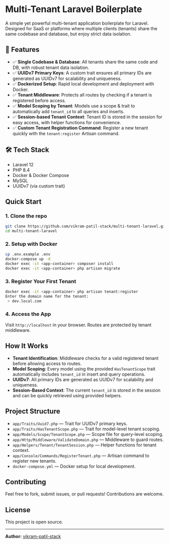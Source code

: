# Multi-Tenant Laravel Boilerplate

A simple yet powerful multi-tenant application boilerplate for Laravel. Designed for SaaS or platforms where multiple clients (tenants) share the same codebase and database, but enjoy strict data isolation.

## 🚀 Features

- ✅ **Single Codebase & Database**: All tenants share the same code and DB, with robust tenant data isolation.
- ✅ **UUIDv7 Primary Keys**: A custom trait ensures all primary IDs are generated as UUIDv7 for scalability and uniqueness.
- ✅ **Dockerized Setup**: Rapid local development and deployment with Docker.
- ✅ **Tenant Middleware**: Protects all routes by checking if a tenant is registered before access.
- ✅ **Model Scoping by Tenant**: Models use a scope & trait to automatically add `tenant_id` to all queries and inserts.
- ✅ **Session-based Tenant Context**: Tenant ID is stored in the session for easy access, with helper functions for convenience.
- ✅ **Custom Tenant Registration Command**: Register a new tenant quickly with the `tenant:register` Artisan command.

## 🛠️ Tech Stack

- Laravel 12
- PHP 8.4
- Docker & Docker Compose
- MySQL
- UUIDv7 (via custom trait)

## Quick Start

### 1. Clone the repo

```bash
git clone https://github.com/vikram-patil-stack/multi-tenant-laravel.git
cd multi-tenant-laravel
```

### 2. Setup with Docker

```bash
cp .env.example .env
docker-compose up -d
docker exec -it <app-container> composer install
docker exec -it <app-container> php artisan migrate
```

### 3. Register Your First Tenant

```bash
docker exec -it <app-container> php artisan tenant:register
Enter the domain name for the tenant:
 > dev.local.com
```

### 4. Access the App

Visit `http://localhost` in your browser. Routes are protected by tenant middleware.

## How It Works

- **Tenant Identification**: Middleware checks for a valid registered tenant before allowing access to routes.
- **Model Scoping**: Every model using the provided `HasTenantScope` trait automatically includes `tenant_id` in insert and query operations.
- **UUIDv7**: All primary IDs are generated as UUIDv7 for scalability and uniqueness.
- **Session-Based Context**: The current `tenant_id` is stored in the session and can be quickly retrieved using provided helpers.

## Project Structure

- `app/Traits/Uuid7.php` — Trait for UUIDv7 primary keys.
- `app/Traits/HasTenantScope.php` — Trait for model-level tenant scoping.
- `app/Models/Scope/TenantScope.php` — Scope file for query-level scoping.
- `app/Http/Middleware/ValidateDomain.php` — Middleware to guard routes.
- `app/Helpers/Tenant/TenantSession.php` — Helper functions for tenant context.
- `app/Console/Commands/RegisterTenant.php` — Artisan command to register new tenants.
- `docker-compose.yml` — Docker setup for local development.

## Contributing

Feel free to fork, submit issues, or pull requests! Contributions are welcome.

## License

This project is open source.

---

**Author:** [vikram-patil-stack](https://github.com/vikram-patil-stack)
